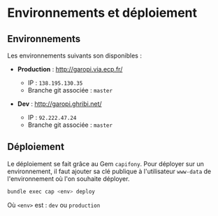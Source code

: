 Environnements et déploiement
=============================

Environnements
--------------

Les environnements suivants son disponibles :

 * **Production** : http://garopi.via.ecp.fr/
    - IP : `138.195.130.35`
    - Branche git associée : `master`

 * **Dev** : http://garopi.ghribi.net/
    - IP : `92.222.47.24`
    - Branche git associée : `master`

Déploiement
-----------

Le déploiement se fait grâce au Gem `capifony`.
Pour déployer sur un environnement, il faut ajouter sa clé publique à l'utilisateur `www-data` de l'environnement où l'on souhaite déployer.

``` bash
bundle exec cap <env> deploy
```

Où `<env>` est : `dev` ou `production`
